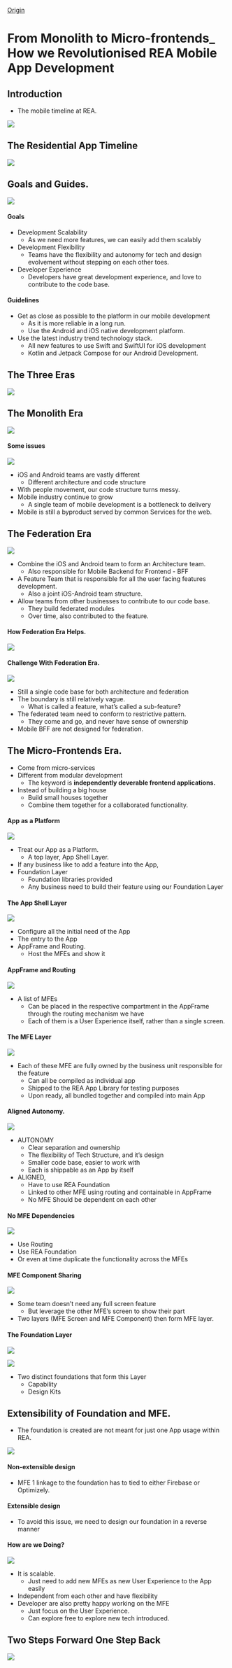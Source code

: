 [Origin](https://www.rea-group.com/about-us/news-and-insights/blog/from-monolith-to-micro-frontends-how-we-revolutionised-rea-mobile-app-development/)

# From Monolith to Micro-frontends_ How we Revolutionised REA Mobile App Development
## Introduction
* The mobile timeline at REA.

![](resources/rea01.png)

## The Residential App Timeline

![](resources/rea02.png)

## Goals and Guides.

![](resources/rea03.png)

#### Goals
* Development Scalability 
    - As we need more features, we can easily add them scalably
* Development Flexibility 
    - Teams have the flexibility and autonomy for tech and design evolvement without stepping on each other toes.
* Developer Experience 
    - Developers have great development experience, and love to contribute to the code base.

#### Guidelines
* Get as close as possible to the platform in our mobile development
    - As it is more reliable in a long run. 
    - Use the Android and iOS native development platform.
* Use the latest industry trend technology stack. 
    - All new features to use Swift and SwiftUI for iOS development
    - Kotlin and Jetpack Compose for our Android Development.

## The Three Eras

![](resources/rea04.png)

## The Monolith Era

![](resources/rea05.png)

#### Some issues

![](resources/rea06.png)

* iOS and Android teams are vastly different
    - Different architecture and code structure
* With people movement, our code structure turns messy.
* Mobile industry continue to grow
    - A single team of mobile development is a bottleneck to delivery
* Mobile is still a byproduct served by common Services for the web.

## The Federation Era

![](resources/rea07.png)

* Combine the iOS and Android team to form an Architecture team. 
    - Also responsible for Mobile Backend for Frontend - BFF
* A Feature Team that is responsible for all the user facing features development. 
    - Also a joint iOS-Android team structure.
* Allow teams from other businesses to contribute to our code base.
    - They build federated modules
    - Over time, also contributed to the feature.

#### How Federation Era Helps.

![](resources/rea08.png)

#### Challenge With Federation Era.
    
![](resources/rea09.png)

* Still a single code base for both architecture and federation
* The boundary is still relatively vague. 
    - What is called a feature, what’s called a sub-feature?
* The federated team need to conform to restrictive pattern. 
    - They come and go, and never have sense of ownership
* Mobile BFF are not designed for federation.

## The Micro-Frontends Era.
* Come from micro-services
* Different from modular development
    - The keyword is __independently deverable frontend applications.__
* Instead of building a big house
    - Build small houses together 
    - Combine them together for a collaborated functionality.

#### App as a Platform

![](resources/rea10.png)

* Treat our App as a Platform. 
    - A top layer, App Shell Layer.
* If any business like to add a feature into the App, 
* Foundation Layer
    - Foundation libraries provided
    - Any business need to build their feature using our Foundation Layer

#### The App Shell Layer

![](resources/rea11.png)

* Configure all the initial need of the App
* The entry to the App
* AppFrame and Routing. 
    - Host the MFEs and show it

#### AppFrame and Routing

![](resources/rea12.png)

* A list of MFEs
    - Can be placed in the respective compartment in the AppFrame through the routing mechanism we have
    - Each of them is a User Experience itself, rather than a single screen.    

#### The MFE Layer

![](resources/rea13.png)

* Each of these MFE are fully owned by the business unit responsible for the feature
    - Can all be compiled as individual app
    - Shipped to the REA App Library for testing purposes
    - Upon ready, all bundled together and compiled into main App

#### Aligned Autonomy.

![](resources/rea14.png)

* AUTONOMY
    - Clear separation and ownership
    - The flexibility of Tech Structure, and it’s design
    - Smaller code base, easier to work with
    - Each is shippable as an App by itself
* ALIGNED,
    - Have to use REA Foundation
    - Linked to other MFE using routing and containable in AppFrame
    - No MFE Should be dependent on each other

#### No MFE Dependencies

![](resources/rea15.png)

* Use Routing
* Use REA Foundation
* Or even at time duplicate the functionality across the MFEs

#### MFE Component Sharing

![](resources/rea16.png)

* Some team doesn’t need any full screen feature
    - But leverage the other MFE’s screen to show their part
* Two layers (MFE Screen and MFE Component) then form MFE layer.

#### The Foundation Layer

![](resources/rea17.png)

![](resources/rea18.png)

* Two distinct foundations that form this Layer
    - Capability
    - Design Kits

## Extensibility of Foundation and MFE.

* The foundation is created are not meant for just one App usage within REA.

![](resources/rea19.png)

#### Non-extensible design

 * MFE 1 linkage to the foundation has to tied to either Firebase or Optimizely. 

#### Extensible design

* To avoid this issue, we need to design our foundation in a reverse manner

#### How are we Doing?

![](resources/rea20.png)

* It is scalable. 
    - Just need to add new MFEs as new User Experience to the App easily
* Independent from each other and have flexibility
* Developer are also pretty happy working on the MFE
    - Just focus on the User Experience. 
    - Can explore free to explore new tech introduced.

## Two Steps Forward One Step Back

![](resources/rea21.png)